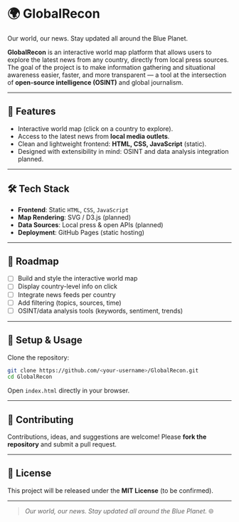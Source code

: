 # 🌍 GlobalRecon

Our world, our news. Stay updated all around the Blue Planet.


**GlobalRecon** is an interactive world map platform that allows users to explore the latest news from any country, directly from local press sources.  
The goal of the project is to make information gathering and situational awareness easier, faster, and more transparent — a tool at the intersection of **open-source intelligence (OSINT)** and global journalism.

---

## 🚀 Features
- Interactive world map (click on a country to explore).
- Access to the latest news from **local media outlets**.
- Clean and lightweight frontend: **HTML, CSS, JavaScript** (static).
- Designed with extensibility in mind: OSINT and data analysis integration planned.

---

## 🛠️ Tech Stack
- **Frontend**: Static `HTML`, `CSS`, `JavaScript`
- **Map Rendering**: SVG / D3.js (planned)
- **Data Sources**: Local press & open APIs (planned)
- **Deployment**: GitHub Pages (static hosting)

---

## 📌 Roadmap
- [ ] Build and style the interactive world map  
- [ ] Display country-level info on click  
- [ ] Integrate news feeds per country  
- [ ] Add filtering (topics, sources, time)  
- [ ] OSINT/data analysis tools (keywords, sentiment, trends)  

---

## 🔧 Setup & Usage
Clone the repository:
```bash
git clone https://github.com/<your-username>/GlobalRecon.git
cd GlobalRecon
````

Open `index.html` directly in your browser.

---

## 🤝 Contributing

Contributions, ideas, and suggestions are welcome!
Please **fork the repository** and submit a pull request.

---

## 📜 License

This project will be released under the **MIT License** (to be confirmed).

---

> *Our world, our news. Stay updated all around the Blue Planet.* 🌐